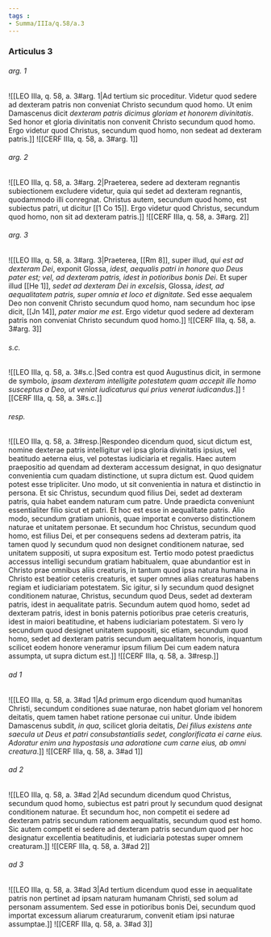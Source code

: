 ```yaml
---
tags : 
- Summa/IIIa/q.58/a.3
---
```


### Articulus 3

###### arg. 1
![[LEO IIIa, q. 58, a. 3#arg. 1|Ad tertium sic proceditur. Videtur quod sedere ad dexteram patris non conveniat Christo secundum quod homo. Ut enim Damascenus dicit *dexteram patris dicimus gloriam et honorem divinitatis*. Sed honor et gloria divinitatis non convenit Christo secundum quod homo. Ergo videtur quod Christus, secundum quod homo, non sedeat ad dexteram patris.]]
![[CERF IIIa, q. 58, a. 3#arg. 1]]

###### arg. 2
![[LEO IIIa, q. 58, a. 3#arg. 2|Praeterea, sedere ad dexteram regnantis subiectionem excludere videtur, quia qui sedet ad dexteram regnantis, quodammodo illi conregnat. Christus autem, secundum quod homo, est subiectus patri, ut dicitur [[1 Co 15]]. Ergo videtur quod Christus, secundum quod homo, non sit ad dexteram patris.]]
![[CERF IIIa, q. 58, a. 3#arg. 2]]

###### arg. 3
![[LEO IIIa, q. 58, a. 3#arg. 3|Praeterea, [[Rm 8]], super illud, *qui est ad dexteram Dei*, exponit Glossa, *idest, aequalis patri in honore quo Deus pater est; vel, ad dexteram patris, idest in potioribus bonis Dei*. Et super illud [[He 1]], *sedet ad dexteram Dei in excelsis*, Glossa, *idest, ad aequalitatem patris, super omnia et loco et dignitate*. Sed esse aequalem Deo non convenit Christo secundum quod homo, nam secundum hoc ipse dicit, [[Jn 14]], *pater maior me est*. Ergo videtur quod sedere ad dexteram patris non conveniat Christo secundum quod homo.]]
![[CERF IIIa, q. 58, a. 3#arg. 3]]

###### s.c.
![[LEO IIIa, q. 58, a. 3#s.c.|Sed contra est quod Augustinus dicit, in sermone de symbolo, *ipsam dexteram intelligite potestatem quam accepit ille homo susceptus a Deo, ut veniat iudicaturus qui prius venerat iudicandus*.]]
![[CERF IIIa, q. 58, a. 3#s.c.]]

###### resp.
![[LEO IIIa, q. 58, a. 3#resp.|Respondeo dicendum quod, sicut dictum est, nomine dexterae patris intelligitur vel ipsa gloria divinitatis ipsius, vel beatitudo aeterna eius, vel potestas iudiciaria et regalis. Haec autem praepositio ad quendam ad dexteram accessum designat, in quo designatur convenientia cum quadam distinctione, ut supra dictum est. Quod quidem potest esse tripliciter. Uno modo, ut sit convenientia in natura et distinctio in persona. Et sic Christus, secundum quod filius Dei, sedet ad dexteram patris, quia habet eandem naturam cum patre. Unde praedicta conveniunt essentialiter filio sicut et patri. Et hoc est esse in aequalitate patris. Alio modo, secundum gratiam unionis, quae importat e converso distinctionem naturae et unitatem personae. Et secundum hoc Christus, secundum quod homo, est filius Dei, et per consequens sedens ad dexteram patris, ita tamen quod ly secundum quod non designet conditionem naturae, sed unitatem suppositi, ut supra expositum est. Tertio modo potest praedictus accessus intelligi secundum gratiam habitualem, quae abundantior est in Christo prae omnibus aliis creaturis, in tantum quod ipsa natura humana in Christo est beatior ceteris creaturis, et super omnes alias creaturas habens regiam et iudiciariam potestatem. Sic igitur, si ly secundum quod designet conditionem naturae, Christus, secundum quod Deus, sedet ad dexteram patris, idest in aequalitate patris. Secundum autem quod homo, sedet ad dexteram patris, idest in bonis paternis potioribus prae ceteris creaturis, idest in maiori beatitudine, et habens iudiciariam potestatem. Si vero ly secundum quod designet unitatem suppositi, sic etiam, secundum quod homo, sedet ad dexteram patris secundum aequalitatem honoris, inquantum scilicet eodem honore veneramur ipsum filium Dei cum eadem natura assumpta, ut supra dictum est.]]
![[CERF IIIa, q. 58, a. 3#resp.]]

###### ad 1
![[LEO IIIa, q. 58, a. 3#ad 1|Ad primum ergo dicendum quod humanitas Christi, secundum conditiones suae naturae, non habet gloriam vel honorem deitatis, quem tamen habet ratione personae cui unitur. Unde ibidem Damascenus subdit, *in qua*, scilicet gloria deitatis, *Dei filius existens ante saecula ut Deus et patri consubstantialis sedet, conglorificata ei carne eius. Adoratur enim una hypostasis una adoratione cum carne eius, ab omni creatura*.]]
![[CERF IIIa, q. 58, a. 3#ad 1]]

###### ad 2
![[LEO IIIa, q. 58, a. 3#ad 2|Ad secundum dicendum quod Christus, secundum quod homo, subiectus est patri prout ly secundum quod designat conditionem naturae. Et secundum hoc, non competit ei sedere ad dexteram patris secundum rationem aequalitatis, secundum quod est homo. Sic autem competit ei sedere ad dexteram patris secundum quod per hoc designatur excellentia beatitudinis, et iudiciaria potestas super omnem creaturam.]]
![[CERF IIIa, q. 58, a. 3#ad 2]]

###### ad 3
![[LEO IIIa, q. 58, a. 3#ad 3|Ad tertium dicendum quod esse in aequalitate patris non pertinet ad ipsam naturam humanam Christi, sed solum ad personam assumentem. Sed esse in potioribus bonis Dei, secundum quod importat excessum aliarum creaturarum, convenit etiam ipsi naturae assumptae.]]
![[CERF IIIa, q. 58, a. 3#ad 3]]

